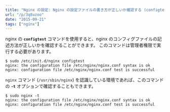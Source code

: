```yaml
---
title: "Nginx の設定: Nginx の設定ファイルの書き方が正しいか確認する (configtest, nginx -t)"
url: "/p/3q8uzoo"
date: "2015-09-21"
tags: ["nginx"]
---
```


nginx の __`configtest`__ コマンドを使用すると、nginx のコンフィグファイルの記述方法が正しいかを確認することができます。
このコマンドは管理者権限で実行する必要があります。

```console
$ sudo /etc/init.d/nginx configtest
nginx: the configuration file /etc/nginx/nginx.conf syntax is ok
nginx: configuration file /etc/nginx/nginx.conf test is successful
```

`nginx` コマンド (`/usr/sbin/nginx`) を認識している環境であれば、このコマンドの __`-t`__ オプションで確認することもできます。

```console
$ sudo nginx -t
nginx: the configuration file /etc/nginx/nginx.conf syntax is ok
nginx: configuration file /etc/nginx/nginx.conf test is successful
```

